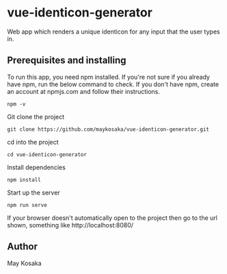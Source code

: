 # vue-identicon-generator
Web app which renders a unique identicon for any input that the user types in.

## Prerequisites and installing
To run this app, you need npm installed. If you're not sure if you already have npm, run the below command to check. If you don't have npm, create an account at npmjs.com and follow their instructions.
```
npm -v
```

Git clone the project
```
git clone https://github.com/maykosaka/vue-identicon-generator.git
```

cd into the project
```
cd vue-identicon-generator
```

Install dependencies
```
npm install
```

Start up the server
```
npm run serve
```
If your browser doesn't automatically open to the project then go to the url shown, something like http://localhost:8080/

## Author
May Kosaka